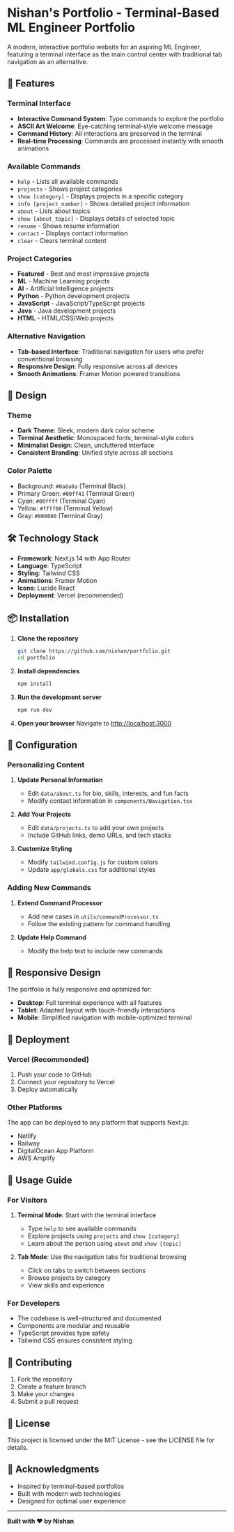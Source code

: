 # Nishan's Portfolio - Terminal-Based ML Engineer Portfolio

A modern, interactive portfolio website for an aspiring ML Engineer, featuring a terminal interface as the main control center with traditional tab navigation as an alternative.

## 🚀 Features

### Terminal Interface
- **Interactive Command System**: Type commands to explore the portfolio
- **ASCII Art Welcome**: Eye-catching terminal-style welcome message
- **Command History**: All interactions are preserved in the terminal
- **Real-time Processing**: Commands are processed instantly with smooth animations

### Available Commands
- `help` - Lists all available commands
- `projects` - Shows project categories
- `show [category]` - Displays projects in a specific category
- `info [project_number]` - Shows detailed project information
- `about` - Lists about topics
- `show [about_topic]` - Displays details of selected topic
- `resume` - Shows resume information
- `contact` - Displays contact information
- `clear` - Clears terminal content

### Project Categories
- **Featured** - Best and most impressive projects
- **ML** - Machine Learning projects
- **AI** - Artificial Intelligence projects
- **Python** - Python development projects
- **JavaScript** - JavaScript/TypeScript projects
- **Java** - Java development projects
- **HTML** - HTML/CSS/Web projects

### Alternative Navigation
- **Tab-based Interface**: Traditional navigation for users who prefer conventional browsing
- **Responsive Design**: Fully responsive across all devices
- **Smooth Animations**: Framer Motion powered transitions

## 🎨 Design

### Theme
- **Dark Theme**: Sleek, modern dark color scheme
- **Terminal Aesthetic**: Monospaced fonts, terminal-style colors
- **Minimalist Design**: Clean, uncluttered interface
- **Consistent Branding**: Unified style across all sections

### Color Palette
- Background: `#0a0a0a` (Terminal Black)
- Primary Green: `#00ff41` (Terminal Green)
- Cyan: `#00ffff` (Terminal Cyan)
- Yellow: `#ffff00` (Terminal Yellow)
- Gray: `#808080` (Terminal Gray)

## 🛠️ Technology Stack

- **Framework**: Next.js 14 with App Router
- **Language**: TypeScript
- **Styling**: Tailwind CSS
- **Animations**: Framer Motion
- **Icons**: Lucide React
- **Deployment**: Vercel (recommended)

## 📦 Installation

1. **Clone the repository**
   ```bash
   git clone https://github.com/nishan/portfolio.git
   cd portfolio
   ```

2. **Install dependencies**
   ```bash
   npm install
   ```

3. **Run the development server**
   ```bash
   npm run dev
   ```

4. **Open your browser**
   Navigate to [http://localhost:3000](http://localhost:3000)

## 🔧 Configuration

### Personalizing Content

1. **Update Personal Information**
   - Edit `data/about.ts` for bio, skills, interests, and fun facts
   - Modify contact information in `components/Navigation.tsx`

2. **Add Your Projects**
   - Edit `data/projects.ts` to add your own projects
   - Include GitHub links, demo URLs, and tech stacks

3. **Customize Styling**
   - Modify `tailwind.config.js` for custom colors
   - Update `app/globals.css` for additional styles

### Adding New Commands

1. **Extend Command Processor**
   - Add new cases in `utils/commandProcessor.ts`
   - Follow the existing pattern for command handling

2. **Update Help Command**
   - Modify the help text to include new commands

## 📱 Responsive Design

The portfolio is fully responsive and optimized for:
- **Desktop**: Full terminal experience with all features
- **Tablet**: Adapted layout with touch-friendly interactions
- **Mobile**: Simplified navigation with mobile-optimized terminal

## 🚀 Deployment

### Vercel (Recommended)
1. Push your code to GitHub
2. Connect your repository to Vercel
3. Deploy automatically

### Other Platforms
The app can be deployed to any platform that supports Next.js:
- Netlify
- Railway
- DigitalOcean App Platform
- AWS Amplify

## 🎯 Usage Guide

### For Visitors
1. **Terminal Mode**: Start with the terminal interface
   - Type `help` to see available commands
   - Explore projects using `projects` and `show [category]`
   - Learn about the person using `about` and `show [topic]`

2. **Tab Mode**: Use the navigation tabs for traditional browsing
   - Click on tabs to switch between sections
   - Browse projects by category
   - View skills and experience

### For Developers
- The codebase is well-structured and documented
- Components are modular and reusable
- TypeScript provides type safety
- Tailwind CSS ensures consistent styling

## 🤝 Contributing

1. Fork the repository
2. Create a feature branch
3. Make your changes
4. Submit a pull request

## 📄 License

This project is licensed under the MIT License - see the LICENSE file for details.

## 🙏 Acknowledgments

- Inspired by terminal-based portfolios
- Built with modern web technologies
- Designed for optimal user experience

---

**Built with ❤️ by Nishan**
